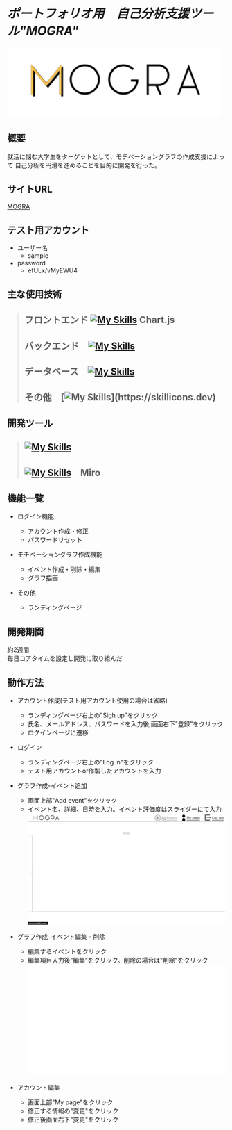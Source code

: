 # *ポートフォリオ用　自己分析支援ツール"MOGRA"* 


![MOGRA title](images/logo.png)

## 概要
就活に悩む大学生をターゲットとして、モチベーショングラフの作成支援によって
自己分析を円滑を進めることを目的に開発を行った。


## サイトURL <!-- URLは用意してください -->

<a href="https://mogra.ngrok.app/" target="_blank" rel="noopener noreferrer">MOGRA</a>


## テスト用アカウント <!--用意するのであれば作っておいてください -->

- ユーザー名
    - sample
- password
    - efULx/vMyEWU4

## 主な使用技術 <!--　必要であればver等追記してください --> 
> ## フロントエンド [![My Skills](https://skillicons.dev/icons?i=js,html,css)](https://skillicons.dev) Chart.js
> ## バックエンド　[![My Skills](https://skillicons.dev/icons?i=django)](https://skillicons.dev)
> ## データベース　[![My Skills](https://skillicons.dev/icons?i=mysql)](https://skillicons.dev)
> ## その他　[![My Skills](https://skillicons.dev/icons?i=nginx,docker,)](https://skillicons.dev)

## 開発ツール
> ## [![My Skills](https://skillicons.dev/icons?i=figma,git,github)](https://skillicons.dev)
> ## [![My Skills](https://skillicons.dev/icons?i=vscode,discord)](https://skillicons.dev)　Miro

## 機能一覧

- ログイン機能
    - アカウント作成・修正 
    - パスワードリセット

- モチベーショングラフ作成機能
    - イベント作成・削除・編集
    - グラフ描画

- その他
    - ランディングページ

## 開発期間

約2週間 
<br>
毎日コアタイムを設定し開発に取り組んだ
<br>

## 動作方法
- アカウント作成(テスト用アカウント使用の場合は省略)
    - ランディングページ右上の"Sigh up"をクリック
    - 氏名、メールアドレス、パスワードを入力後,画面右下"登録"をクリック
    - ログインページに遷移


- ログイン
    - ランディングページ右上の"Log in"をクリック
    - テスト用アカウントor作製したアカウントを入力

- グラフ作成-イベント追加
    - 画面上部"Add event"をクリック
    - イベント名、詳細、日時を入力。イベント評価度はスライダーにて入力
    ![MOGRA demo1](images/demo1.gif)
- グラフ作成-イベント編集・削除
    - 編集するイベントをクリック
    - 編集項目入力後”編集”をクリック。削除の場合は"削除"をクリック
    ![MOGRA demo2](images/demo2.gif)

   

- アカウント編集
    - 画面上部"My page"をクリック
    - 修正する情報の"変更"をクリック
    - 修正後画面右下"変更"をクリック



